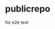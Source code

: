 # publicrepo
for e2e test



















































































































































































































































































































































































































































































































































































































































































































































































































































































































































































































































































































































































































































































































































































































































































































































































































































































































































































































































































































































































































































































































































































































































































































































































































































































































